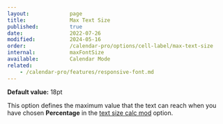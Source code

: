 ```yaml
---
layout:             page
title:              Max Text Size
published:          true
date:               2022-07-26
modified:           2024-05-16
order:              /calendar-pro/options/cell-label/max-text-size
internal:           maxFontSize
available:          Calendar Mode
related:
    - /calendar-pro/features/responsive-font.md
---
```

**Default value:** 18pt

This option defines the maximum value that the text can reach when you have chosen **Percentage** in the [text size calc mod](./size-calc.md) option.

